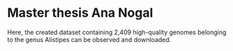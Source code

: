 # Master thesis Ana Nogal
Here, the created dataset containing 2,409 high-quality genomes belonging to the genus Alistipes can be observed and downloaded.
